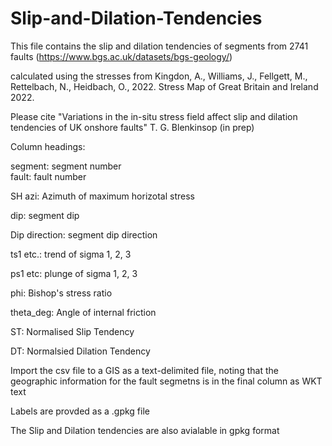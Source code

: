 # Slip-and-Dilation-Tendencies
This file contains the slip and dilation tendencies of segments from 2741 faults (https://www.bgs.ac.uk/datasets/bgs-geology/) 

calculated using the stresses from Kingdon, A., Williams, J., Fellgett, M., Rettelbach, N., Heidbach, O., 2022. Stress Map of Great Britain and Ireland 2022.

Please cite "Variations in the in-situ stress field affect slip and dilation tendencies of UK onshore faults"
T. G. Blenkinsop (in prep)

Column headings:

segment: segment number<br>
fault: fault number

SH azi: Azimuth of maximum horizotal stress

dip: segment dip

Dip direction: segment dip direction

ts1 etc.: trend of sigma 1, 2, 3

ps1 etc: plunge of sigma 1, 2, 3

phi: Bishop's stress ratio

theta_deg: Angle of internal friction

ST: Normalised Slip Tendency

DT: Normalsied Dilation Tendency

Import the csv file to a GIS as a text-delimited file, noting that the geographic information for the fault segmetns is in the final column as WKT text

Labels are provded as a .gpkg file

The Slip and Dilation tendencies are also avialable in gpkg format

